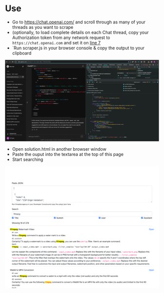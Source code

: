# Use

- Go to https://chat.openai.com/ and scroll through as many of your threads as you want to scrape
- (optionally, to load complete details on each Chat thread, copy your Authorization token from any network request to `https://chat.openai.com` and set it on [line 7](https://github.com/eliataylor/chatgpt-history-searcher/blob/master/solution.js#L7)
- `Run scraper.js in your browser console &amp; copy the output to your clipboard
<img src="scraper.png">

- Open solution.html in another browser window
- Paste the ouput into the textarea at the top of this page
- Start searching
<img src="solution.png">



